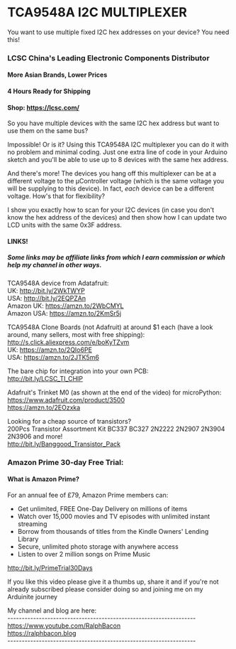 # TCA9548A I2C MULTIPLEXER
You want to use multiple fixed I2C hex addresses on your device? You need this!

### LCSC China's Leading Electronic Components Distributor
#### More Asian Brands, Lower Prices
#### 4 Hours Ready for Shipping
#### Shop: https://lcsc.com/

So you have multiple devices with the same I2C hex address but want to use them on the same bus? 

Impossible! Or is it? Using this TCA9548A I2C multiplexer you can do it with no problem and minimal coding. Just one extra line of code in your Arduino sketch and you'll be able to use up to 8 devices with the same hex address.

And there's more! The devices you hang off this multiplexer can be at a different voltage to the µController voltage (which is the same voltage you will be supplying to this device). In fact, *each* device can be a different voltage. How's that for flexibility?

I show you exactly how to scan for your I2C devices (in case you don't know the hex address of the devices) and then show how I can update two LCD units with the same 0x3F address.

#### LINKS!
##### Some links may be affiliate links from which I earn commission or which help my channel in other ways.  

TCA9548A device from Adatafruit:  
UK: http://bit.ly/2WkTWYP  
USA: http://bit.ly/2EQPZAn  
Amazon UK: https://amzn.to/2WbCMYL  
Amazon  USA: https://amzn.to/2KmSr5j  

TCA9548A Clone Boards (not Adafruit) at around $1 each (have a look around, many sellers, most with free shipping):  
http://s.click.aliexpress.com/e/boKyTZvm  
UK: https://amzn.to/2QIo6PE  
USA: https://amzn.to/2JTK5m6  

The bare chip for integration into your own PCB:  
http://bit.ly/LCSC_TI_CHIP  

Adafruit's Trinket M0 (as shown at the end of the video) for microPython:  
https://www.adafruit.com/product/3500  
https://amzn.to/2EOzxka  

Looking for a cheap source of transistors?  
200Pcs Transistor Assortment Kit BC337 BC327 2N2222 2N2907 2N3904 2N3906 and more!  
http://bit.ly/Banggood_Transistor_Pack  

### Amazon Prime 30-day Free Trial:  
#### What is Amazon Prime?  

For an annual fee of £79, Amazon Prime members can:  

* Get unlimited, FREE One-Day Delivery on millions of items  
* Watch over 15,000 movies and TV episodes with unlimited instant streaming  
* Borrow from thousands of titles from the Kindle Owners' Lending Library  
* Secure, unlimited photo storage with anywhere access  
* Listen to over 2 million songs on Prime Music  

http://bit.ly/PrimeTrial30Days 

If you like this video please give it a thumbs up, share it and if you're not already subscribed please consider doing so and joining me on my Arduinite journey

My channel and blog are here:  
\------------------------------------------------------------------  
https://www.youtube.com/RalphBacon  
https://ralphbacon.blog  
\------------------------------------------------------------------  
